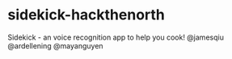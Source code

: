 # sidekick-hackthenorth
Sidekick - an voice recognition app to help you cook!
@jamesqiu
@ardellening
@mayanguyen
